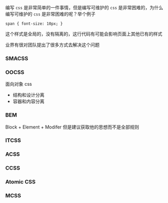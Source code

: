 编写 ``css`` 是非常简单的一件事情，但是编写可维护的 ``css`` 是非常困难的，为什么编写可维护的 ``css`` 是非常困难的呢？举个例子
```
span { font-size: 10px; }
```
这个样式是全局的，没有隔离的，这行代码有可能会影响页面上其他已有的样式

业界有很对团队提出了很多方式去解决这个问题
### SMACSS
### OOCSS
面向对象 css
* 结构和设计分离
* 容器和内容分离

### BEM
Block + Element + Modifer
但是建议获取他的思想而不是全部规则
### ITCSS
### ACSS
### CCSS
### Atomic CSS 
### MCSS